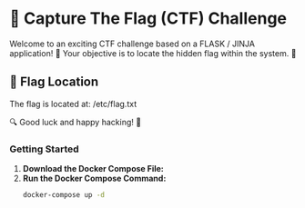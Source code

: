 # 🚩 Capture The Flag (CTF) Challenge

Welcome to an exciting CTF challenge based on a FLASK / JINJA application! 🐍 Your objective is to locate the hidden flag within the system. 🏴

## 📍 Flag Location

The flag is located at: /etc/flag.txt


🔍 Good luck and happy hacking! 🎯


### Getting Started

1. **Download the Docker Compose File:**
2. **Run the Docker Compose Command:**
   ```bash
   docker-compose up -d

